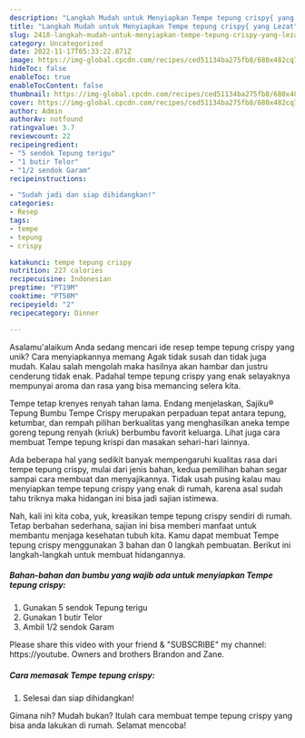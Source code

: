 ```yaml
---
description: "Langkah Mudah untuk Menyiapkan Tempe tepung crispy{ yang Lezat"
title: "Langkah Mudah untuk Menyiapkan Tempe tepung crispy{ yang Lezat"
slug: 2418-langkah-mudah-untuk-menyiapkan-tempe-tepung-crispy-yang-lezat
category: Uncategorized
date: 2022-11-17T05:33:22.871Z
image: https://img-global.cpcdn.com/recipes/ced51134ba275fb8/680x482cq70/tempe-tepung-crispy-foto-resep-utama.jpg
hideToc: false
enableToc: true
enableTocContent: false
thumbnail: https://img-global.cpcdn.com/recipes/ced51134ba275fb8/680x482cq70/tempe-tepung-crispy-foto-resep-utama.jpg
cover: https://img-global.cpcdn.com/recipes/ced51134ba275fb8/680x482cq70/tempe-tepung-crispy-foto-resep-utama.jpg
author: Admin
authorAv: notfound
ratingvalue: 3.7
reviewcount: 22
recipeingredient:
- "5 sendok Tepung terigu"
- "1 butir Telor"
- "1/2 sendok Garam"
recipeinstructions:

- "Sudah jadi dan siap dihidangkan!"
categories:
- Resep
tags:
- tempe
- tepung
- crispy

katakunci: tempe tepung crispy 
nutrition: 227 calories
recipecuisine: Indonesian
preptime: "PT19M"
cooktime: "PT58M"
recipeyield: "2"
recipecategory: Dinner

---
```



Asalamu'alaikum Anda sedang mencari ide resep tempe tepung crispy yang unik? Cara menyiapkannya memang Agak tidak susah dan tidak juga mudah. Kalau salah mengolah maka hasilnya akan hambar dan justru cenderung tidak enak. Padahal tempe tepung crispy yang enak selayaknya mempunyai aroma dan rasa yang bisa memancing selera kita.


Tempe tetap krenyes renyah tahan lama. Endang menjelaskan, Sajiku® Tepung Bumbu Tempe Crispy merupakan perpaduan tepat antara tepung, ketumbar, dan rempah pilihan berkualitas yang menghasilkan aneka tempe goreng tepung renyah (kriuk) berbumbu favorit keluarga. Lihat juga cara membuat Tempe tepung krispi dan masakan sehari-hari lainnya.

Ada beberapa hal yang sedikit banyak mempengaruhi kualitas rasa dari tempe tepung crispy, mulai dari jenis bahan, kedua pemilihan bahan segar sampai cara membuat dan menyajikannya. Tidak usah pusing kalau mau menyiapkan tempe tepung crispy yang enak di rumah, karena asal sudah tahu triknya maka hidangan ini bisa jadi sajian istimewa.


Nah, kali ini kita coba, yuk, kreasikan tempe tepung crispy sendiri di rumah. Tetap berbahan sederhana, sajian ini bisa memberi manfaat untuk membantu menjaga kesehatan tubuh kita. Kamu dapat membuat Tempe tepung crispy menggunakan 3 bahan dan 0 langkah pembuatan. Berikut ini langkah-langkah untuk membuat hidangannya.

<!--inarticleads1-->

##### Bahan-bahan dan bumbu yang wajib ada untuk menyiapkan Tempe tepung crispy:

1. Gunakan 5 sendok Tepung terigu
1. Gunakan 1 butir Telor
1. Ambil 1/2 sendok Garam


Please share this video with your friend &amp; &#34;SUBSCRIBE&#34; my channel: https://youtube. Owners and brothers Brandon and Zane. 

<!--inarticleads2-->

##### Cara memasak Tempe tepung crispy:


1. Selesai dan siap dihidangkan!



Gimana nih? Mudah bukan? Itulah cara membuat tempe tepung crispy yang bisa anda lakukan di rumah. Selamat mencoba!

